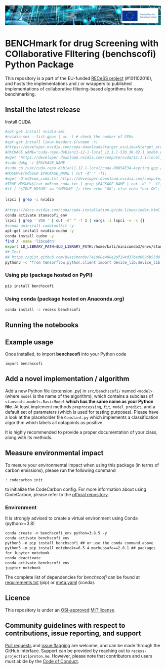 ![funding logo](https://raw.githubusercontent.com/RECeSS-EU-Project/RECeSS-EU-Project.github.io/main/assets/images/header%2BEU_rescale.jpg)

# BENCHmark for drug Screening with COllaborative FIltering (benchscofi) Python Package

This repository is a part of the EU-funded [RECeSS project](https://recess-eu-project.github.io) (#101102016), and hosts the implementations and / or wrappers to published implementations of collaborative filtering-based algorithms for easy benchmarking.

## Install the latest release

Install [CUDA](https://docs.nvidia.com/cuda/cuda-installation-guide-linux/index.html)

```bash
#apt-get install nvidia-smi
#nvidia-smi --list-gpus | wc -l # check the number of GPUs
#apt-get install linux-headers-$(uname -r)
#https://developer.nvidia.com/cuda-downloads?target_os=Linux&target_arch=x86_64&Distribution=Debian&target_version=11&target_type=deb_local
#PACKAGE_NAME="cuda-repo-debian11-12-1-local_12.1.1-530.30.02-1_amd64.deb"
#wget "https://developer.download.nvidia.com/compute/cuda/12.1.1/local_installers/"$PACKAGE_NAME
#sudo dpkg -i $PACKAGE_NAME
#sudo cp /var/cuda-repo-debian11-12-1-local/cuda-D8654E34-keyring.gpg /usr/share/keyrings/
#MDSUM=$(md5sum $PACKAGE_NAME | cut -d" " -f1)
#wget -O md5sum_cuda.txt https://developer.download.nvidia.com/compute/cuda/12.1.1/docs/sidebar/md5sum.txt
#TRUE_MDSUM=$(cat md5sum_cuda.txt | grep $PACKAGE_NAME | cut -d" " -f1)
#if [ "$TRUE_MDSUM" == "$MDSUM" ]; then echo "OK"; else echo "not OK"; fi

lspci | grep -i nvidia

#https://docs.nvidia.com/cuda/cuda-installation-guide-linux/index.html
conda activate stanscofi_env
lspci | grep ' VGA ' | cut -d" " -f 1 | xargs -i lspci -v -s {}
#conda uninstall cudatoolkit -y
apt-get install nvidia-cudnn -y
conda install cudnn -y
find / -name 'libcudnn'
export LD_LIBRARY_PATH=$LD_LIBRARY_PATH:/home/kali/miniconda3/envs/stanscofi_env/lib
## Test
## https://gist.github.com/Quasimondo/7e1068e488e20f194d37ba80696b55d8
python3 -c "from tensorflow.python.client import device_lib;device_lib.list_local_devices();import tensorflow as tf;tf.config.list_physical_devices('GPU');print('Num GPUs Available: ', len(tf.config.list_physical_devices('GPU')))"
```

### Using pip (package hosted on PyPI)

```bash
pip install benchscofi
```

### Using conda (package hosted on Anaconda.org)

```bash
conda install -c recess benchscofi
```

## Running the notebooks

## Example usage

Once installed, to import **benchscofi** into your Python code

```
import benchscofi
```

## Add a novel implementation / algorithm

Add a new Python file (extension .py) in ``src/benchscofi/`` named ``<model>`` (where ``model`` is the name of the algorithm), which contains a subclass of ``stanscofi.models.BasicModel`` **which has the same name as your Python file**. At least implement methods ``preprocessing``, ``fit``, ``model_predict``, and a default set of parameters (which is used for testing purposes). Please have a look at the placeholder file ``Constant.py`` which implements a classification algorithm which labels all datapoints as positive. 

It is highly recommended to provide a proper documentation of your class, along with its methods.

## Measure environmental impact

To mesure your environmental impact when using this package (in terms of carbon emissions), please run the following command

```
! codecarbon init
```

 to initialize the CodeCarbon config. For more information about using CodeCarbon, please refer to the [official repository](https://github.com/mlco2/codecarbon).

### Environment

It is strongly advised to create a virtual environment using Conda (python>=3.8)

```
conda create -n benchscofi_env python=3.8.5 -y
conda activate benchscofi_env
python3 -m pip install benchscofi ## or use the conda command above
python3 -m pip install notebook>=6.5.4 markupsafe==2.0.1 ## packages for Jupyter notebook
conda deactivate
conda activate benchscofi_env
jupyter notebook
```

The complete list of dependencies for *benchscofi* can be found at [requirements.txt](https://raw.githubusercontent.com/RECeSS-EU-Project/benchscofi/master/pip/requirements.txt) (pip) or [meta.yaml](https://raw.githubusercontent.com/RECeSS-EU-Project/benchscofi/master/conda/meta.yaml) (conda).

## Licence

This repository is under an [OSI-approved](https://opensource.org/licenses/) [MIT license](https://raw.githubusercontent.com/RECeSS-EU-Project/benchscofi/master/LICENSE). 

## Community guidelines with respect to contributions, issue reporting, and support

[Pull requests](https://github.com/RECeSS-EU-Project/benchscofi/pulls) and [issue flagging](https://github.com/RECeSS-EU-Project/benchscofi/issues) are welcome, and can be made through the GitHub interface. Support can be provided by reaching out to ``recess-project[at]proton.me``. However, please note that contributors and users must abide by the [Code of Conduct](https://github.com/RECeSS-EU-Project/benchscofi/blob/master/CODE%20OF%20CONDUCT.md).

